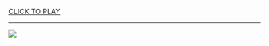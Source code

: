 
<a href="https://premium76.site?title=online_car_games_unblocked&ref=13M">CLICK TO PLAY</a></h3>
<hr>

<a href="https://premium76.site?title=online_car_games_unblocked&ref=13M"><img src="https://clearcache.store/games.png"></a>


